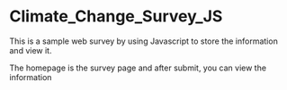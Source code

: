 # Climate_Change_Survey_JS

This is a sample web survey by using Javascript to store the information and view it.

The homepage is the survey page and after submit, you can view the information
